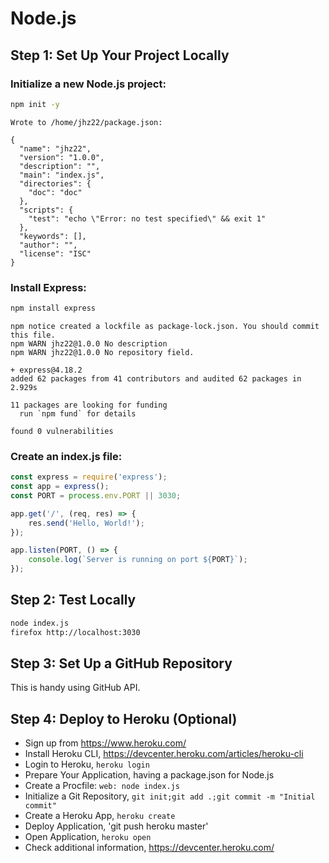 # Node.js

## Step 1: Set Up Your Project Locally

### Initialize a new Node.js project:

```bash
npm init -y
```

```
Wrote to /home/jhz22/package.json:

{
  "name": "jhz22",
  "version": "1.0.0",
  "description": "",
  "main": "index.js",
  "directories": {
    "doc": "doc"
  },
  "scripts": {
    "test": "echo \"Error: no test specified\" && exit 1"
  },
  "keywords": [],
  "author": "",
  "license": "ISC"
}
```

### Install Express:

```bash
npm install express
```

```
npm notice created a lockfile as package-lock.json. You should commit this file.
npm WARN jhz22@1.0.0 No description
npm WARN jhz22@1.0.0 No repository field.

+ express@4.18.2
added 62 packages from 41 contributors and audited 62 packages in 2.929s

11 packages are looking for funding
  run `npm fund` for details

found 0 vulnerabilities
```

### Create an index.js file:

```js
const express = require('express');
const app = express();
const PORT = process.env.PORT || 3030;

app.get('/', (req, res) => {
    res.send('Hello, World!');
});

app.listen(PORT, () => {
    console.log(`Server is running on port ${PORT}`);
});
```

## Step 2: Test Locally

```bash
node index.js
firefox http://localhost:3030
```

## Step 3: Set Up a GitHub Repository

This is handy using GitHub API.

## Step 4: Deploy to Heroku (Optional)

* Sign up from <https://www.heroku.com/>
* Install Heroku CLI, <https://devcenter.heroku.com/articles/heroku-cli>
* Login to Heroku, `heroku login`
* Prepare Your Application, having a package.json for Node.js
* Create a Procfile: `web: node index.js`
* Initialize a Git Repository, `git init;git add .;git commit -m "Initial commit"`
* Create a Heroku App, `heroku create`
* Deploy Application, 'git push heroku master'
* Open Application, `heroku open`
* Check additional information, <https://devcenter.heroku.com/>
